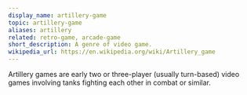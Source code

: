 ```yaml
---
display_name: artillery-game
topic: artillery-game
aliases: artillery
related: retro-game, arcade-game
short_description: A genre of video game.
wikipedia_url: https://en.wikipedia.org/wiki/Artillery_game
---
```

Artillery games are early two or three-player (usually turn-based) video games involving tanks fighting each other in combat or similar.